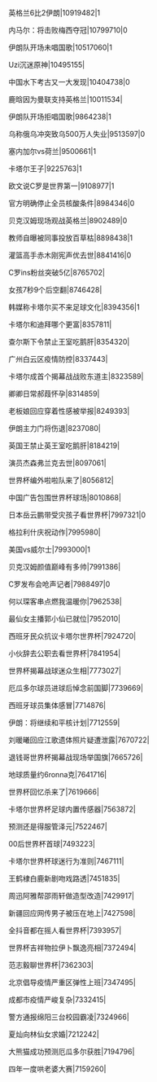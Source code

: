 英格兰6比2伊朗|10919482|1

内马尔：将击败梅西夺冠|10799710|0

伊朗队开场未唱国歌|10517060|1

Uzi沉迷原神|10495155|

中国水下考古又一大发现|10404738|0

鹿晗因为曼联支持英格兰|10011534|

伊朗队开场拒唱国歌|9864238|1

乌称俄乌冲突致乌500万人失业|9513597|0

塞内加尔vs荷兰|9500661|1

卡塔尔王子|9225763|1

欧文说C罗是世界第一|9108977|1

官方明确停止全员核酸条件|8984346|0

贝克汉姆现场观战英格兰|8902489|0

教师自曝被同事投放百草枯|8898438|1

灌篮高手赤木刚宪声优去世|8841416|0

C罗ins粉丝突破5亿|8765702|

女孩7秒9个后空翻|8746428|

韩媒称卡塔尔买不来足球文化|8394356|1

卡塔尔和迪拜哪个更富|8357811|

查尔斯下令禁止王室吃鹅肝|8354320|

广州白云区疫情防控|8337443|

卡塔尔成首个揭幕战战败东道主|8323589|

卿卿日常郝葭怀孕|8314859|

老板娘回应穿着性感被举报|8249393|

伊朗主力门将伤退|8237080|

英国王禁止英王室吃鹅肝|8184219|

演员杰森弗兰克去世|8097061|

世界杯编外啦啦队来了|8056812|

中国广告包围世界杯球场|8010868|

日本岳云鹏带受灾孩子看世界杯|7997321|0

格拉利什庆祝动作|7995980|

美国vs威尔士|7993000|1

贝克汉姆颜值巅峰有多帅|7991386|

C罗发布会呛声记者|7988497|0

何以琛客串点燃我温暖你|7962538|

最仙女主播郭小仙已就位|7952010|

西班牙民众抗议卡塔尔世界杯|7924720|

小伙辞去公职去看世界杯|7841954|

世界杯揭幕战球迷众生相|7773027|

厄瓜多尔球员进球后悼念前国脚|7739669|

西班牙球员集体感冒|7714876|

伊朗：将继续和平核计划|7712559|

刘暖曦回应江歌遗体照片疑遭泄露|7670722|

退钱哥世界杯揭幕战现场举国旗|7665726|

地球质量约6ronna克|7641716|

世界杯回忆杀来了|7619666|

卡塔尔世界杯足球内置传感器|7563872|

预测还是得服管泽元|7522467|

00后世界杯首球|7493223|

卡塔尔世界杯球迷行为准则|7467111|

王鹤棣白鹿新剧吻戏路透|7451835|

周迅阿雅帮邵雨轩做造型改造|7429917|

新疆回应网传男子被压在地上|7427598|

全抖音都在摇人看世界杯|7393957|

世界杯吉祥物拉伊卜飘逸亮相|7372494|

范志毅聊世界杯|7362303|

北京倡导疫情严重区弹性上班|7347495|

成都市疫情严峻复杂|7332415|

警方通报绵阳三台校园霸凌|7324966|

夏灿向林仙女求婚|7212242|

大熊猫成功预测厄瓜多尔获胜|7194796|

四年一度哄老婆大赛|7159260|

